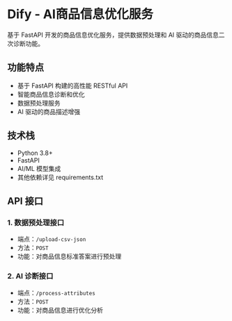 # Dify - AI商品信息优化服务

基于 FastAPI 开发的商品信息优化服务，提供数据预处理和 AI 驱动的商品信息二次诊断功能。

## 功能特点

- 基于 FastAPI 构建的高性能 RESTful API
- 智能商品信息诊断和优化
- 数据预处理服务
- AI 驱动的商品描述增强

## 技术栈

- Python 3.8+
- FastAPI
- AI/ML 模型集成
- 其他依赖详见 requirements.txt

## API 接口

### 1. 数据预处理接口
- 端点：`/upload-csv-json`
- 方法：`POST`
- 功能：对商品信息标准答案进行预处理

### 2. AI 诊断接口
- 端点：`/process-attributes`
- 方法：`POST`
- 功能：对商品信息进行优化分析


